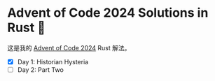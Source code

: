 # Advent of Code 2024 Solutions in Rust 🦀

这是我的 [Advent of Code 2024](https://adventofcode.com/2024) Rust 解法。

- [x] Day 1: Historian Hysteria
- [ ] Day 2: Part Two
